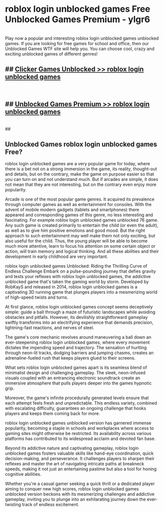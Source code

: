 # roblox login unblocked games  Free Unblocked Games Premium - ylgr6 <br>
<br>
Play now a popular and interesting roblox login unblocked games unblocked games. If you are looking for free games for school and office, then our Unblocked Games WTF site will help you. You can choose cool, crazy and exciting unblocked games of different genres!


## ##  [Clicker Games Unblocked >> roblox login unblocked games](http://freeplayer.one?title=roblox_login_unblocked_games&ref=UGames)
  <br>

##  ## [Unblocked Games Premium >> roblox login unblocked games](http://freeplayer.one?title=roblox_login_unblocked_games&ref=UGames)
  <br>
  ##



## Unblocked Games roblox login unblocked games Free?

roblox login unblocked games are a very popular game for today, where there is a bet not on a strong immersion in the game, its reality, thought-out and details, but on the contrary, make the game on purpose easier so that you can turn on and not understand much. But if arcades are simple, it does not mean that they are not interesting, but on the contrary even enjoy more popularity.

Arcade is one of the most popular game genres. It acquired its prevalence through computer games as well as entertainment for consoles. With the advent of mobile modern gadgets (tablets and smartphones) there appeared and corresponding games of this genre, no less interesting and fascinating. For example roblox login unblocked games unblocked 76 game. Any such game is created primarily to entertain the child (or even the adult), as well as to give him positive emotions and good mood. But the right approach to such entertainment may well make them not only exciting, but also useful for the child. Thus, the young player will be able to become much more attentive, learn to focus his attention on some certain object or action, will train memory and logical thinking. And all these abilities and their development in early childhood are very important.

roblox login unblocked games Unblocked: Riding the Thrilling Curve of Endless Challenge
Embark on a pulse-pounding journey that defies gravity and tests your reflexes with roblox login unblocked games, the addictive unblocked game that's taken the gaming world by storm. Developed by RobKayS and released in 2014, roblox login unblocked games is a captivating 3D running game that plunges players into a mesmerizing world of high-speed twists and turns.

At first glance, roblox login unblocked games concept seems deceptively simple: guide a ball through a maze of futuristic landscapes while avoiding obstacles and pitfalls. However, its devilishly straightforward gameplay swiftly transforms into an electrifying experience that demands precision, lightning-fast reactions, and nerves of steel.

The game's core mechanic revolves around maneuvering a ball down an ever-steepening roblox login unblocked games, where every movement dictates the impending speed and trajectory. The sensation of hurtling through neon-lit tracks, dodging barriers and jumping chasms, creates an adrenaline-fueled rush that keeps players glued to their screens.

What sets roblox login unblocked games apart is its seamless blend of minimalist design and challenging gameplay. The sleek, neon-infused visuals coupled with an entrancing electronic soundtrack create an immersive atmosphere that pulls players deeper into the games hypnotic grip.

Moreover, the game's infinite procedurally generated levels ensure that each attempt feels fresh and unpredictable. This endless variety, combined with escalating difficulty, guarantees an ongoing challenge that hooks players and keeps them coming back for more.

roblox login unblocked games unblocked version has garnered immense popularity, becoming a staple in schools and workplaces where access to gaming sites might otherwise be restricted. Its availability across various platforms has contributed to its widespread acclaim and devoted fan base.

Beyond its addictive nature and captivating gameplay, roblox login unblocked games fosters valuable skills like hand-eye coordination, quick decision-making, and perseverance. It challenges players to sharpen their reflexes and master the art of navigating intricate paths at breakneck speeds, making it not just an entertaining pastime but also a tool for honing cognitive abilities.

Whether you're a casual gamer seeking a quick thrill or a dedicated player aiming to conquer new high scores, roblox login unblocked games unblocked version beckons with its mesmerizing challenges and addictive gameplay, inviting you to plunge into an exhilarating journey down the ever-twisting track of endless excitement.